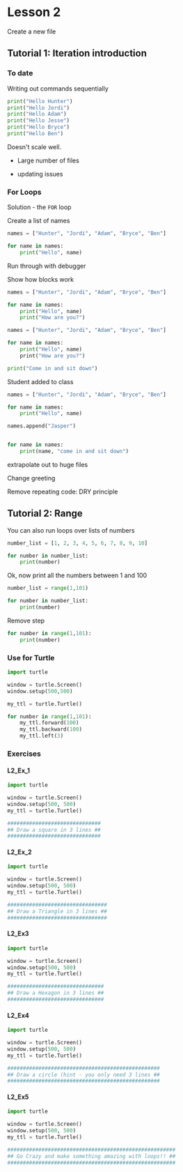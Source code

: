 # Lesson 2

Create a new file

## Tutorial 1: Iteration introduction

### To date

Writing out commands sequentially 

```python
print("Hello Hunter")
print("Hello Jordi")
print("Hello Adam")
print("Hello Jesse")
print("Hello Bryce")
print("Hello Ben")
```

Doesn't scale well.

- Large number of files

- updating issues

### For Loops

Solution - the `FOR` loop

Create a list of names

```python
names = ["Hunter", "Jordi", "Adam", "Bryce", "Ben"]

for name in names:
    print("Hello", name)
```

Run through with debugger

Show how blocks work

```python
names = ["Hunter", "Jordi", "Adam", "Bryce", "Ben"]

for name in names:
    print("Hello", name)
    print("How are you?")
```

```python
names = ["Hunter", "Jordi", "Adam", "Bryce", "Ben"]

for name in names:
    print("Hello", name)
    print("How are you?")

print("Come in and sit down")
```

Student added to class

```python
names = ["Hunter", "Jordi", "Adam", "Bryce", "Ben"]

for name in names:
    print("Hello", name)

names.append("Jasper")


for name in names:
    print(name, "come in and sit down")
```

extrapolate out to huge files

Change greeting

Remove repeating code: DRY principle

## Tutorial 2: Range

You can also run loops over lists of numbers

```python
number_list = [1, 2, 3, 4, 5, 6, 7, 8, 9, 10]

for number in number_list:
    print(number)
```

Ok, now print all the numbers between 1 and 100

```python
number_list = range(1,101)

for number in number_list:
    print(number)
```

Remove step

```python
for number in range(1,101):
    print(number)
```

### Use for Turtle

```python
import turtle

window = turtle.Screen()
window.setup(500,500)

my_ttl = turtle.Turtle()

for number in range(1,101):
    my_ttl.forward(100)
    my_ttl.backward(100)
    my_ttl.left(3)
```
### Exercises
#### L2_Ex_1

```python
import turtle

window = turtle.Screen()
window.setup(500, 500)
my_ttl = turtle.Turtle()

##############################
## Draw a square in 3 lines ##
##############################
```

#### L2_Ex_2

``` python
import turtle

window = turtle.Screen()
window.setup(500, 500)
my_ttl = turtle.Turtle()

################################
## Draw a Triangle in 3 lines ##
################################
```

#### L2_Ex3

```python
import turtle

window = turtle.Screen()
window.setup(500, 500)
my_ttl = turtle.Turtle()

###############################
## Draw a Hexagon in 3 lines ##
###############################
```

#### L2_Ex4

```python
import turtle

window = turtle.Screen()
window.setup(500, 500)
my_ttl = turtle.Turtle()

#################################################
## Draw a circle (hint - you only need 3 lines ##
#################################################
```

#### L2_Ex5

``` python
import turtle

window = turtle.Screen()
window.setup(500, 500)
my_ttl = turtle.Turtle()

######################################################
## Go Crazy and make something amazing with loops!! ##
######################################################
```

